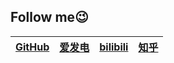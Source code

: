 ## Follow me😉
| **[GitHub](https://github.com/1Haschwalth)** | **[爱发电](https://afdian.net/a/Haschwalth15)** | **[bilibili](https://space.bilibili.com/323328689?spm_id_from=333.1007.0.0)** | **[知乎](https://www.zhihu.com/people/qian-meng-chu-wang)** |
| --- | --- | --- | --- |


